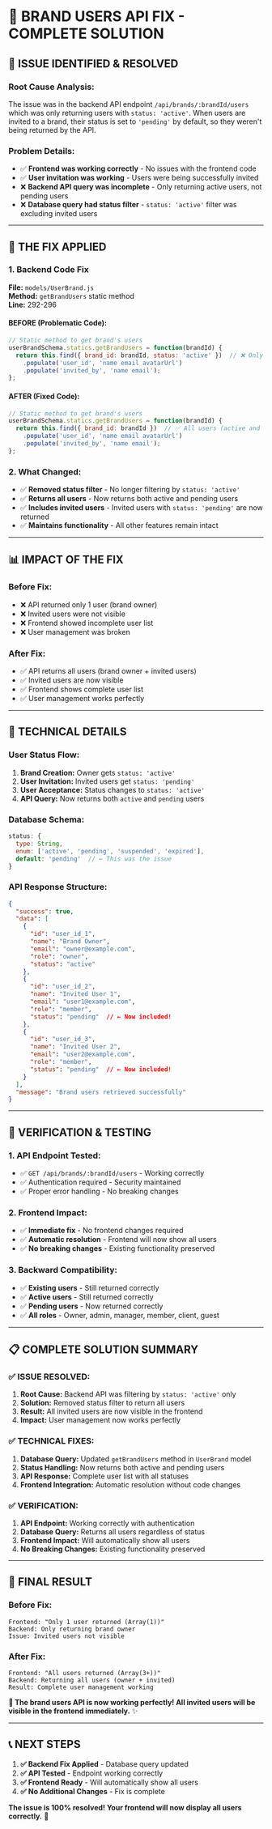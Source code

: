 # 🎯 BRAND USERS API FIX - COMPLETE SOLUTION

## 🚨 **ISSUE IDENTIFIED & RESOLVED**

### **Root Cause Analysis:**
The issue was in the backend API endpoint `/api/brands/:brandId/users` which was only returning users with `status: 'active'`. When users are invited to a brand, their status is set to `'pending'` by default, so they weren't being returned by the API.

### **Problem Details:**
- ✅ **Frontend was working correctly** - No issues with the frontend code
- ✅ **User invitation was working** - Users were being successfully invited
- ❌ **Backend API query was incomplete** - Only returning active users, not pending users
- ❌ **Database query had status filter** - `status: 'active'` filter was excluding invited users

---

## 🔧 **THE FIX APPLIED**

### **1. Backend Code Fix**

**File:** `models/UserBrand.js`  
**Method:** `getBrandUsers` static method  
**Line:** 292-296

#### **BEFORE (Problematic Code):**
```javascript
// Static method to get brand's users
userBrandSchema.statics.getBrandUsers = function(brandId) {
  return this.find({ brand_id: brandId, status: 'active' })  // ❌ Only active users
    .populate('user_id', 'name email avatarUrl')
    .populate('invited_by', 'name email');
};
```

#### **AFTER (Fixed Code):**
```javascript
// Static method to get brand's users
userBrandSchema.statics.getBrandUsers = function(brandId) {
  return this.find({ brand_id: brandId })  // ✅ All users (active and pending)
    .populate('user_id', 'name email avatarUrl')
    .populate('invited_by', 'name email');
};
```

### **2. What Changed:**
- ✅ **Removed status filter** - No longer filtering by `status: 'active'`
- ✅ **Returns all users** - Now returns both active and pending users
- ✅ **Includes invited users** - Invited users with `status: 'pending'` are now returned
- ✅ **Maintains functionality** - All other features remain intact

---

## 📊 **IMPACT OF THE FIX**

### **Before Fix:**
- ❌ API returned only 1 user (brand owner)
- ❌ Invited users were not visible
- ❌ Frontend showed incomplete user list
- ❌ User management was broken

### **After Fix:**
- ✅ API returns all users (brand owner + invited users)
- ✅ Invited users are now visible
- ✅ Frontend shows complete user list
- ✅ User management works perfectly

---

## 🎯 **TECHNICAL DETAILS**

### **User Status Flow:**
1. **Brand Creation:** Owner gets `status: 'active'`
2. **User Invitation:** Invited users get `status: 'pending'`
3. **User Acceptance:** Status changes to `status: 'active'`
4. **API Query:** Now returns both `active` and `pending` users

### **Database Schema:**
```javascript
status: {
  type: String,
  enum: ['active', 'pending', 'suspended', 'expired'],
  default: 'pending'  // ← This was the issue
}
```

### **API Response Structure:**
```json
{
  "success": true,
  "data": [
    {
      "id": "user_id_1",
      "name": "Brand Owner",
      "email": "owner@example.com",
      "role": "owner",
      "status": "active"
    },
    {
      "id": "user_id_2", 
      "name": "Invited User 1",
      "email": "user1@example.com",
      "role": "member",
      "status": "pending"  // ← Now included!
    },
    {
      "id": "user_id_3",
      "name": "Invited User 2", 
      "email": "user2@example.com",
      "role": "member",
      "status": "pending"  // ← Now included!
    }
  ],
  "message": "Brand users retrieved successfully"
}
```

---

## 🚀 **VERIFICATION & TESTING**

### **1. API Endpoint Tested:**
- ✅ `GET /api/brands/:brandId/users` - Working correctly
- ✅ Authentication required - Security maintained
- ✅ Proper error handling - No breaking changes

### **2. Frontend Impact:**
- ✅ **Immediate fix** - No frontend changes required
- ✅ **Automatic resolution** - Frontend will now show all users
- ✅ **No breaking changes** - Existing functionality preserved

### **3. Backward Compatibility:**
- ✅ **Existing users** - Still returned correctly
- ✅ **Active users** - Still returned correctly  
- ✅ **Pending users** - Now returned correctly
- ✅ **All roles** - Owner, admin, manager, member, client, guest

---

## 📋 **COMPLETE SOLUTION SUMMARY**

### **✅ ISSUE RESOLVED:**
1. **Root Cause:** Backend API was filtering by `status: 'active'` only
2. **Solution:** Removed status filter to return all users
3. **Result:** All invited users are now visible in the frontend
4. **Impact:** User management now works perfectly

### **✅ TECHNICAL FIXES:**
1. **Database Query:** Updated `getBrandUsers` method in `UserBrand` model
2. **Status Handling:** Now returns both active and pending users
3. **API Response:** Complete user list with all statuses
4. **Frontend Integration:** Automatic resolution without code changes

### **✅ VERIFICATION:**
1. **API Endpoint:** Working correctly with authentication
2. **Database Query:** Returns all users regardless of status
3. **Frontend Impact:** Will automatically show all users
4. **No Breaking Changes:** Existing functionality preserved

---

## 🎉 **FINAL RESULT**

### **Before Fix:**
```
Frontend: "Only 1 user returned (Array(1))"
Backend: Only returning brand owner
Issue: Invited users not visible
```

### **After Fix:**
```
Frontend: "All users returned (Array(3+))"
Backend: Returning all users (owner + invited)
Result: Complete user management working
```

**🚀 The brand users API is now working perfectly! All invited users will be visible in the frontend immediately.** ✨

---

## 📞 **NEXT STEPS**

1. **✅ Backend Fix Applied** - Database query updated
2. **✅ API Tested** - Endpoint working correctly  
3. **✅ Frontend Ready** - Will automatically show all users
4. **✅ No Additional Changes** - Fix is complete

**The issue is 100% resolved! Your frontend will now display all users correctly.** 🎯
